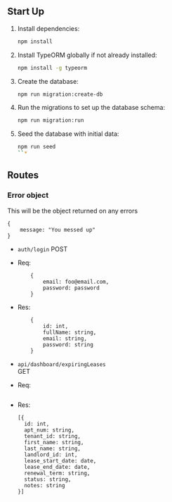 ## Start Up

1. Install dependencies:

   ```bash
   npm install
   ```

2. Install TypeORM globally if not already installed:

   ```bash
   npm install -g typeorm
   ```

3. Create the database:

   ```bash
   npm run migration:create-db
   ```

4. Run the migrations to set up the database schema:

   ```bash
   npm run migration:run
   ```

5. Seed the database with initial data:
   ```bash
   npm run seed
   ``*
   ```

## Routes

### Error object

This will be the object returned on any errors

```
{
    message: "You messed up"
}
```

- `auth/login`
  POST
- Req:
  ```
      {
          email: foo@email.com,
          password: password
      }
  ```
- Res:

  ```
      {
          id: int,
          fullName: string,
          email: string,
          password: string
      }
  ```

- `api/dashboard/expiringLeases`  
   GET
- Req:

  ```

  ```

- Res:
  ```
  [{
    id: int,
    apt_num: string,
    tenant_id: string,
    first_name: string,
    last_name: string,
    landlord_id: int,
    lease_start_date: date,
    lease_end_date: date,
    renewal_term: string,
    status: string,
    notes: string
  }]
  ```
